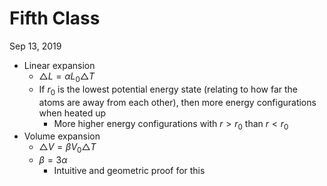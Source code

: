 # Fifth Class
Sep 13, 2019
* Linear expansion
  * $\triangle L=\alpha L_0 \triangle T$
  * If $r_0$ is the lowest potential energy state (relating to how far the atoms are away from each other), then more energy configurations when heated up
    * More higher energy configurations with $r>r_0$ than $r< r_0$
* Volume expansion 
  * $\triangle V = \beta V_0 \triangle T$
  * $\beta = 3\alpha$
    * Intuitive and geometric proof for this